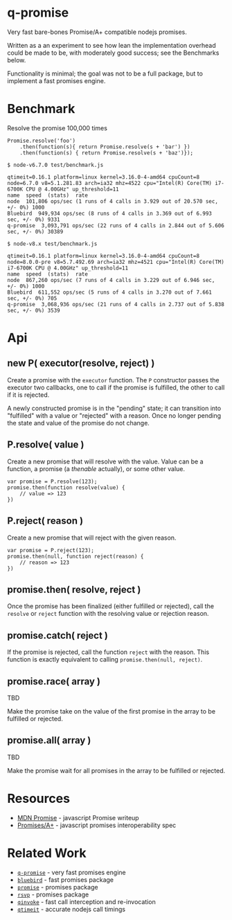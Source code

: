 q-promise
=========

Very fast bare-bones Promise/A+ compatible nodejs promises.

Written as a an experiment to see how lean the implementation overhead could be
made to be, with moderately good success; see the Benchmarks below.

Functionality is minimal; the goal was not to be a full package, but
to implement a fast promises engine.


Benchmark
=========

Resolve the promise 100,000 times

    Promise.resolve('foo')
        .then(function(s){ return Promise.resolve(s + 'bar') })
        .then(function(s) { return Promise.resolve(s + 'baz')});

`$ node-v6.7.0 test/benchmark.js`

    qtimeit=0.16.1 platform=linux kernel=3.16.0-4-amd64 cpuCount=8
    node=6.7.0 v8=5.1.281.83 arch=ia32 mhz=4522 cpu="Intel(R) Core(TM) i7-6700K CPU @ 4.00GHz" up_threshold=11
    name  speed  (stats)  rate
    node  101,806 ops/sec (1 runs of 4 calls in 3.929 out of 20.570 sec, +/- 0%) 1000
    Bluebird  949,934 ops/sec (8 runs of 4 calls in 3.369 out of 6.993 sec, +/- 0%) 9331
    q-promise  3,093,791 ops/sec (22 runs of 4 calls in 2.844 out of 5.606 sec, +/- 0%) 30389

`$ node-v8.x test/benchmark.js`

    qtimeit=0.16.1 platform=linux kernel=3.16.0-4-amd64 cpuCount=8
    node=8.0.0-pre v8=5.7.492.69 arch=ia32 mhz=4521 cpu="Intel(R) Core(TM) i7-6700K CPU @ 4.00GHz" up_threshold=11
    name  speed  (stats)  rate
    node  867,260 ops/sec (7 runs of 4 calls in 3.229 out of 6.946 sec, +/- 0%) 1000
    Bluebird  611,552 ops/sec (5 runs of 4 calls in 3.270 out of 7.661 sec, +/- 0%) 705
    q-promise  3,068,936 ops/sec (21 runs of 4 calls in 2.737 out of 5.838 sec, +/- 0%) 3539


Api
===

## new P( executor(resolve, reject) )

Create a promise with the `executor` function.  The `P` constructor passes the
executor two callbacks, one to call if the promise is fulfilled, the other to call
if it is rejected.

A newly constructed promise is in the "pending" state; it can transition into
"fulfilled" with a value or "rejected" with a reason.  Once no longer pending the
state and value of the promise do not change.

## P.resolve( value )

Create a new promise that will resolve with the value.
Value can be a function, a promise (a _thenable_ actually), or
some other value.

    var promise = P.resolve(123);
    promise.then(function resolve(value) {
        // value => 123
    })

## P.reject( reason )

Create a new promise that will reject with the given reason.

    var promise = P.reject(123);
    promise.then(null, function reject(reason) {
        // reason => 123
    })

## promise.then( resolve, reject )

Once the promise has been finalized (either fulfilled or rejected), call the
`resolve` or `reject` function with the resolving value or rejection reason.

## promise.catch( reject )

If the promise is rejected, call the function `reject` with the reason.
This function is exactly equivalent to calling `promise.then(null, reject)`.

## promise.race( array )

TBD

Make the promise take on the value of the first promise in the array to be
fulfilled or rejected.

## promise.all( array )

TBD

Make the promise wait for all promises in the array to be fulfilled or rejected.


Resources
=========

- [MDN Promise](https://developer.mozilla.org/en-US/docs/Web/JavaScript/Reference/Global_Objects/Promise) - javascript Promise writeup
- [Promises/A+](https://promisesaplus.com/) - javascript promises interoperability spec

Related Work
============

- [`q-promise`](https://github.com/andrasq/node-q-promise) - very fast promises engine
- [`bluebird`](https://npmjs.com/package/bluebird) - fast promises package
- [`promise`](https://npmjs.com/package/promise) - promises package
- [`rsvp`](https://npmjs.com/package/rsvp) - promises package
- [`qinvoke`](https://npmjs.com/package/qinvoke) - fast call interception and re-invocation
- [`qtimeit`](https://npmjs.com/package/qtimeit) - accurate nodejs call timings
